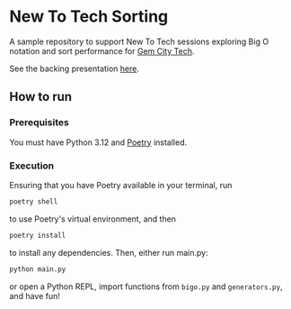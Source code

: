 # New To Tech Sorting

A sample repository to support New To Tech sessions exploring Big O notation and sort performance for [Gem City Tech](https://gemcity.tech/).

See the backing presentation [here](https://docs.google.com/presentation/d/1YK062T2LeC0yG-A4uv6mf3Fny2IouFT-Z6secfSaMNk/edit?usp=sharing).

## How to run

### Prerequisites

You must have Python 3.12 and [Poetry](https://python-poetry.org/docs/#installation) installed.

### Execution

Ensuring that you have Poetry available in your terminal, run

```bash
poetry shell
```

to use Poetry's virtual environment, and then

```bash
poetry install
```

to install any dependencies. Then, either run main.py:

```bash
python main.py
```

or open a Python REPL, import functions from `bigo.py` and `generators.py`, and have fun!
